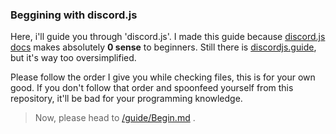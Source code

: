 ### Beggining with discord.js
Here, i'll guide you through 'discord.js'. 
I made this guide because [discord.js docs](https://discord.js.org/#/docs/) makes absolutely **0 sense** to beginners.
Still there is [discordjs.guide](https://discordjs.guide/), but it's way too oversimplified.

Please follow the order I give you while checking files, this is for your own good. 
If you don't follow that order and spoonfeed yourself from this repository, it'll be bad for your programming knowledge.

> Now, please head to [/guide/Begin.md](https://github.com/Darkgoatie/Darkgoatie-s-guide-to-discord.js/blob/main/guide/begin.md) .
